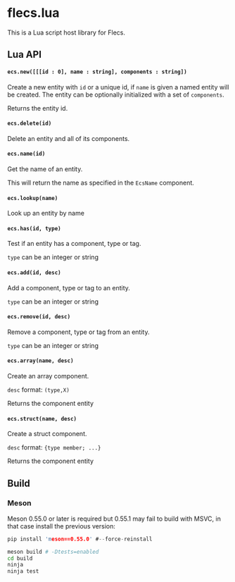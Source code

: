 # flecs.lua

This is a Lua script host library for Flecs.

## Lua API

#### `ecs.new([[[id : 0], name : string], components : string])`

Create a new entity with `id` or a unique id,
if `name` is given a named entity will be created.
The entity can be optionally initialized with a 
set of `components`.

Returns the entity id.

#### `ecs.delete(id)`

Delete an entity and all of its components.

#### `ecs.name(id)`

Get the name of an entity.

This will return the name as specified in the `EcsName` component.

#### `ecs.lookup(name)`

Look up an entity by name

#### `ecs.has(id, type)`

Test if an entity has a component, type or tag.

`type` can be an integer or string

#### `ecs.add(id, desc)`

Add a component, type or tag to an entity.

`type` can be an integer or string

#### `ecs.remove(id, desc)`

Remove a component, type or tag from an entity.

`type` can be an integer or string

#### `ecs.array(name, desc)`

Create an array component.

`desc` format: `(type,X)`

Returns the component entity

#### `ecs.struct(name, desc)`

Create a struct component.

`desc` format: `{type member; ...}`

Returns the component entity


## Build

### Meson

Meson 0.55.0 or later is required but 0.55.1 may fail to build with MSVC,
in that case install the previous version:
```c
pip install 'meson==0.55.0' #--force-reinstall
```

```bash
meson build # -Dtests=enabled
cd build
ninja
ninja test
```
